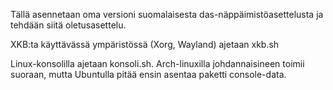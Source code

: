 Tällä asennetaan oma versioni suomalaisesta das-näppäimistöasettelusta ja tehdään siitä oletusasettelu.

XKB:ta käyttävässä ympäristössä (Xorg, Wayland) ajetaan xkb.sh

Linux-konsolilla ajetaan konsoli.sh. Arch-linuxilla johdannaisineen toimii suoraan, mutta Ubuntulla pitää ensin asentaa paketti console-data.
